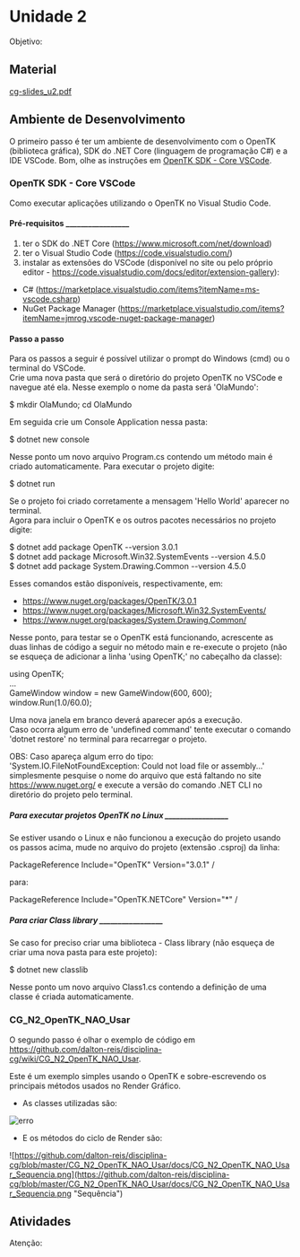 [Atividade1A]:
[Atividade1B]:

# Unidade 2  

Objetivo:  

## Material  

[cg-slides_u2.pdf](./cg-slides_u2.pdf "cg-slides_u2.pdf")  

## Ambiente de Desenvolvimento  

O primeiro passo é ter um ambiente de desenvolvimento com o OpenTK (biblioteca gráfica), SDK do .NET Core (linguagem de programação C#) e a IDE VSCode. Bom, olhe as instruções em [OpenTK SDK - Core VSCode](./README.md#opentk-sdk---core-vscode).  

### OpenTK SDK - Core VSCode

Como executar aplicações utilizando o OpenTK no Visual Studio Code.  

#### Pré-requisitos _________________  

1) ter o SDK do .NET Core (<https://www.microsoft.com/net/download>)  
2) ter o Visual Studio Code (<https://code.visualstudio.com/>)  
3) instalar as extensões do VSCode (disponível no site ou pelo próprio editor - <https://code.visualstudio.com/docs/editor/extension-gallery>):  

- C# (<https://marketplace.visualstudio.com/items?itemName=ms-vscode.csharp>)  
- NuGet Package Manager (<https://marketplace.visualstudio.com/items?itemName=jmrog.vscode-nuget-package-manager>)  

#### Passo a passo

Para os passos a seguir é possível utilizar o prompt do Windows (cmd) ou o terminal do VSCode.  
Crie uma nova pasta que será o diretório do projeto OpenTK no VSCode e navegue até ela. Nesse exemplo o nome da pasta será 'OlaMundo':  

  $ mkdir OlaMundo; cd OlaMundo  

Em seguida crie um Console Application nessa pasta:  

 $ dotnet new console  

Nesse ponto um novo arquivo Program.cs contendo um método main é criado automaticamente. Para executar o projeto digite:  

  $ dotnet run  

Se o projeto foi criado corretamente a mensagem 'Hello World' aparecer no terminal.  
Agora para incluir o OpenTK e os outros pacotes necessários no projeto digite:  

  $ dotnet add package OpenTK --version 3.0.1  
  $ dotnet add package Microsoft.Win32.SystemEvents --version 4.5.0  
  $ dotnet add package System.Drawing.Common --version 4.5.0  

Esses comandos estão disponíveis, respectivamente, em:  

- <https://www.nuget.org/packages/OpenTK/3.0.1>  
- <https://www.nuget.org/packages/Microsoft.Win32.SystemEvents/>  
- <https://www.nuget.org/packages/System.Drawing.Common/>  

Nesse ponto, para testar se o OpenTK está funcionando, acrescente as duas linhas de código a seguir no método main e re-execute o projeto (não se esqueça de adicionar a linha 'using OpenTK;' no cabeçalho da classe):  

  using OpenTK;  
  ...  
  GameWindow window = new GameWindow(600, 600);  
  window.Run(1.0/60.0);  

Uma nova janela em branco deverá aparecer após a execução.  
Caso ocorra algum erro de 'undefined command' tente executar o comando 'dotnet restore' no terminal para recarregar o projeto.  

OBS: Caso apareça algum erro do tipo:  
  'System.IO.FileNotFoundException: Could not load file or assembly...'  
simplesmente pesquise o nome do arquivo que está faltando no site <https://www.nuget.org/> e execute a versão do comando .NET CLI no diretório do projeto pelo terminal.  

##### Para executar projetos OpenTK no Linux _________________  

Se estiver usando o Linux e não funcionou a execução do projeto usando os passos acima, mude no arquivo do projeto (extensão .csproj) da linha:  

  PackageReference Include="OpenTK" Version="3.0.1" /  

para:  

  PackageReference Include="OpenTK.NETCore" Version="*" /  

##### Para criar Class library _________________  

Se caso for preciso criar uma biblioteca - Class library (não esqueça de criar uma nova pasta para este projeto):  

  $ dotnet new classlib  

Nesse ponto um novo arquivo Class1.cs contendo a definição de uma classe é criada automaticamente.  

### CG_N2_OpenTK_NAO_Usar

O segundo passo é olhar o exemplo de código em <https://github.com/dalton-reis/disciplina-cg/wiki/CG_N2_OpenTK_NAO_Usar>.

Este é um exemplo simples usando o OpenTK e sobre-escrevendo os principais métodos usados no Render Gráfico.  

- As classes utilizadas são:  
  
![[erro](https://github.com/dalton-reis/disciplina-cg/blob/master/CG_N2_OpenTK_NAO_Usar/docs/CG_N2_OpenTK_NAO_Usar_Classes.png)](https://github.com/dalton-reis/disciplina-cg/blob/master/CG_N2_OpenTK_NAO_Usar/docs/CG_N2_OpenTK_NAO_Usar_Classes.png "Classes")

- E os métodos do ciclo de Render são:  

![https://github.com/dalton-reis/disciplina-cg/blob/master/CG_N2_OpenTK_NAO_Usar/docs/CG_N2_OpenTK_NAO_Usar_Sequencia.png](https://github.com/dalton-reis/disciplina-cg/blob/master/CG_N2_OpenTK_NAO_Usar/docs/CG_N2_OpenTK_NAO_Usar_Sequencia.png "Sequência")

## Atividades  

Atenção:  

